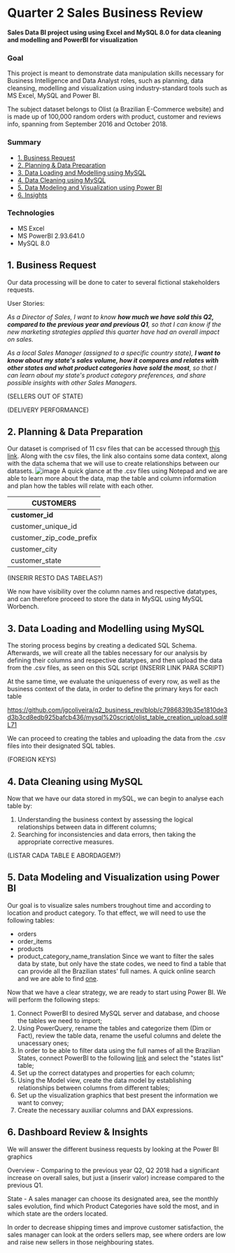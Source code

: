# Quarter 2 Sales Business Review

**Sales Data BI project using using Excel and MySQL 8.0 for data cleaning and modelling and PowerBI for visualization**

### Goal

This project is meant to demonstrate data manipulation skills necessary for Business Intelligence and Data Analyst roles, such as planning, data cleansing, modelling and visualization using industry-standard tools such as MS Excel, MySQL and Power BI. 

The subject dataset belongs to Olist (a Brazilian E-Commerce website) and is made up of 100,000 random orders with product, customer and reviews info, spanning from September 2016 and October 2018.

### Summary
* [1. Business Request](##1.-business-request)
* [2. Planning & Data Preparation](##2.-planning-&-data-preparation)
* [3. Data Loading and Modelling using MySQL](##3.-data-loading-and-modelling-using-mysql)
* [4. Data Cleaning using MySQL](##4.-data-cleaning-using-mysql)
* [5. Data Modeling and Visualization using Power BI](##5.-data-modeling-and-visualization-using-power-bi)
* [6. Insights](##6.-insights)

### Technologies

- MS Excel
- MS PowerBI  2.93.641.0
- MySQL 8.0

## 1. Business Request

Our data processing will be done to cater to several fictional stakeholders requests. 

User Stories:

*As a Director of Sales, I want to know **how much we have sold this Q2, compared to the previous year and previous Q1**, so that I can know if the new marketing strategies applied this quarter have had an overall impact on sales.*

*As a local Sales Manager (assigned to a specific country state), **I want to know about my state's sales volume, how it compares and relates with other states and what product categories have sold the most**, so that I can learn about my state's product category preferences, and share possible insights with other Sales Managers.*

(SELLERS OUT OF STATE)

(DELIVERY PERFORMANCE)

## 2. Planning & Data Preparation

Our dataset is comprised of 11 csv files that can be accessed through [this link](https://www.kaggle.com/olistbr/brazilian-ecommerce). Along with the csv files, the link also contains some data context, along with the data schema that we will use to create relationships between our datasets.
![image](https://user-images.githubusercontent.com/78386715/118380480-f05ba280-b5d9-11eb-9ac3-2e209c815afc.png)
A quick glance at the .csv files using Notepad and we are able to learn more about the data, map the table and column information and plan how the tables will relate with each other.

|CUSTOMERS               |
| ---------------------- |
|**customer_id**         |
|customer_unique_id      |
|customer_zip_code_prefix|
|customer_city           |
|customer_state          |

(INSERIR RESTO DAS TABELAS?)

We now have visibility over the column names and respective datatypes, and can therefore proceed to store the data in MySQL using MySQL Worbench.

## 3. Data Loading and Modelling using MySQL
The storing process begins by creating a dedicated SQL Schema. Afterwards, we will create all the tables necessary for our analysis by defining their columns and respective datatypes, and then upload the data from the .csv files, as seen on this SQL script (INSERIR LINK PARA SCRIPT)

At the same time, we evaluate the uniqueness of every row, as well as the business context of the data, in order to define the primary keys for each table

https://github.com/jgcoliveira/q2_business_rev/blob/c7986839b35e1810de3d3b3cd8edb925bafcb436/mysql%20script/olist_table_creation_upload.sql#L71

We can proceed to creating the tables and uploading the data from the .csv files into their designated SQL tables.

(FOREIGN KEYS)

## 4. Data Cleaning using MySQL

Now that we have our data stored in mySQL, we can begin to analyse each table by:
1. Understanding the business context by assessing the logical relationships between data in different columns;
2. Searching for inconsistencies and data errors, then taking the appropriate corrective measures.

(LISTAR CADA TABLE E ABORDAGEM?)

## 5. Data Modeling and Visualization using Power BI

Our goal is to visualize sales numbers troughout time and according to location and product category.
To that effect, we will need to use the following tables:
- orders
- order_items
- products
- product_category_name_translation
Since we want to filter the sales data by state, but only have the state codes, we need to find a table that can provide all the Brazilian states' full names. A quick online search and we are able to find [one](https://en.wikipedia.org/wiki/Federative_units_of_Brazil).

Now that we have a clear strategy, we are ready to start using Power BI. We will perform the following steps:
1. Connect PowerBI to desired MySQL server and database, and choose the tables we need to import;
2. Using PowerQuery, rename the tables and categorize them (Dim or Fact), review the table data, rename the useful columns and delete the unacessary ones;
3. In order to be able to filter data using the full names of all the Brazilian States, connect PowerBI to the following [link](https://en.wikipedia.org/wiki/Federative_units_of_Brazil) and select the "states list" table;
4. Set up the correct datatypes and properties for each column;
5. Using the Model view, create the data model by establishing relationships between columns from different tables;
6. Set up the visualization graphics that best present the information we want to convey;
7. Create the necessary auxiliar columns and DAX expressions.

## 6. Dashboard Review & Insights

We will answer the different business requests by looking at the Power BI graphics

Overview - Comparing to the previous year Q2, Q2 2018 had a significant increase on overall sales, but just a (inserir valor) increase compared to the previous Q1.

State - A sales manager can choose its designated area, see the monthly sales evolution, find which Product Categories have sold the most, and in which state are the orders located.

In order to decrease shipping times and improve customer satisfaction, the sales manager can look at the orders sellers map, see where orders are low and raise new sellers in those neighbouring states. 


